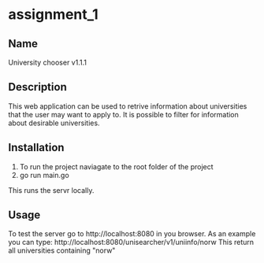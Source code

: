 # assignment_1

## Name
University chooser v1.1.1

## Description
This web application can be used to retrive information about universities that the user may want to apply to. It is possible to filter for information about desirable universities.


## Installation
1. To run the project naviagate to the root folder of the project
2. go run main.go

This runs the servr locally.

## Usage
To test the server go to http://localhost:8080 in you browser.
As an example you can type: http://localhost:8080/unisearcher/v1/uniinfo/norw
This return all universities containing "norw"

